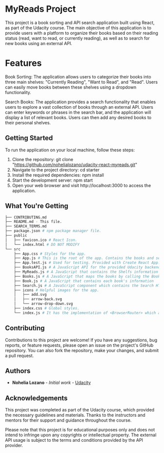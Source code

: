 # MyReads Project

This project is a book sorting and API search application built using React, as part of the Udacity course. The main objective of this application is to provide users with a platform to organize their books based on their reading status (read, want to read, or currently reading), as well as to search for new books using an external API.

# Features

Book Sorting: The application allows users to categorize their books into three main shelves: "Currently Reading", "Want to Read", and "Read". Users can easily move books between these shelves using a dropdown functionality.

Search Books: The application provides a search functionality that enables users to explore a vast collection of books through an external API. Users can enter keywords or phrases in the search bar, and the application will display a list of relevant books. Users can then add any desired books to their personal shelves.

## Getting Started

To run the application on your local machine, follow these steps:

1. Clone the repository: git clone "https://github.com/nohelialozano/udacity-react-myreads.git"
2. Navigate to the project directory: cd starter
3. Install the required dependencies: npm install
3. Start the development server: npm start
4. Open your web browser and visit http://localhost:3000 to access the application.

## What You're Getting

```bash
├── CONTRIBUTING.md
├── README.md - This file.
├── SEARCH_TERMS.md
├── package.json # npm package manager file. 
├── public
│   ├── favicon.ico # React Icon.
│   └── index.html # DO NOT MODIFY
└── src
    ├── App.css # Styles for the app.
    ├── App.js # This is the root of the app. Contains the books and searchBooks states to pass to the routes, and also the functions we need to manage the books (update and search).
    ├── App.test.js # Used for testing. Provided with Create React App. Testing is encouraged, but not required.
    ├── BooksAPI.js # A JavaScript API for the provided Udacity backend.
    ├── MyReads.js # A JavaScript that contains the Shelfs information including the  HTML and the Books component call
    ├── Books.js # A JavaScript that maps the books by calling the Book component
    ├── Book.js # A JavaScript that contains each book's information
    ├── Search.js # A JavaScript component which contains the Search HTML
    ├── icons # Helpful images for the app.
    │   ├── add.svg
    │   ├── arrow-back.svg
    │   └── arrow-drop-down.svg
    ├── index.css # Global styles. 
    └── index.js # It has the implementation of <BrowserRouter> which allows us to manage the links through the site
```
## Contributing

Contributions to this project are welcome! If you have any suggestions, bug reports, or feature requests, please open an issue on the project's GitHub repository. You can also fork the repository, make your changes, and submit a pull request.

## Authors

* **Nohelia Lozano** - *Initial work* - [Udacity](https://github.com/udacity/nd0191-c1-myreads.git)

## Acknowledgements

This project was completed as part of the Udacity course, which provided the necessary guidelines and materials. Thanks to the instructors and mentors for their support and guidance throughout the course.

Please note that this project is for educational purposes only and does not intend to infringe upon any copyrights or intellectual property. The external API usage is subject to the terms and conditions provided by the API provider.